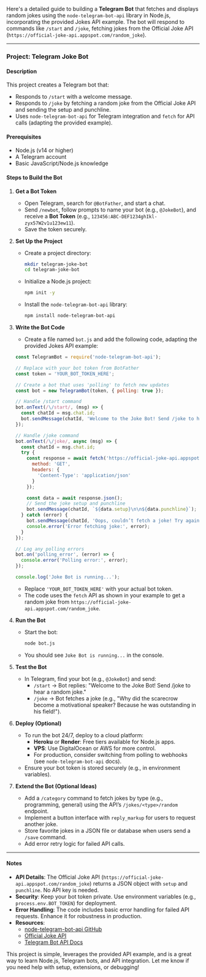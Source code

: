 Here's a detailed guide to building a **Telegram Bot** that fetches and displays random jokes using the `node-telegram-bot-api` library in Node.js, incorporating the provided Jokes API example. The bot will respond to commands like `/start` and `/joke`, fetching jokes from the Official Joke API (`https://official-joke-api.appspot.com/random_joke`).

---

### Project: Telegram Joke Bot

#### Description
This project creates a Telegram bot that:
- Responds to `/start` with a welcome message.
- Responds to `/joke` by fetching a random joke from the Official Joke API and sending the setup and punchline.
- Uses `node-telegram-bot-api` for Telegram integration and `fetch` for API calls (adapting the provided example).

#### Prerequisites
- Node.js (v14 or higher)
- A Telegram account
- Basic JavaScript/Node.js knowledge

#### Steps to Build the Bot

1. **Get a Bot Token**
   - Open Telegram, search for `@BotFather`, and start a chat.
   - Send `/newbot`, follow prompts to name your bot (e.g., `@JokeBot`), and receive a **Bot Token** (e.g., `123456:ABC-DEF1234ghIkl-zyx57W2v1u123ew11`).
   - Save the token securely.

2. **Set Up the Project**
   - Create a project directory:
     ```bash
     mkdir telegram-joke-bot
     cd telegram-joke-bot
     ```
   - Initialize a Node.js project:
     ```bash
     npm init -y
     ```
   - Install the `node-telegram-bot-api` library:
     ```bash
     npm install node-telegram-bot-api
     ```

3. **Write the Bot Code**
   - Create a file named `bot.js` and add the following code, adapting the provided Jokes API example:

   ```javascript
   const TelegramBot = require('node-telegram-bot-api');

   // Replace with your bot token from BotFather
   const token = 'YOUR_BOT_TOKEN_HERE';

   // Create a bot that uses 'polling' to fetch new updates
   const bot = new TelegramBot(token, { polling: true });

   // Handle /start command
   bot.onText(/\/start/, (msg) => {
     const chatId = msg.chat.id;
     bot.sendMessage(chatId, 'Welcome to the Joke Bot! Send /joke to hear a random joke.');
   });

   // Handle /joke command
   bot.onText(/\/joke/, async (msg) => {
     const chatId = msg.chat.id;
     try {
       const response = await fetch('https://official-joke-api.appspot.com/random_joke', {
         method: 'GET',
         headers: {
           'Content-Type': 'application/json'
         }
       });

       const data = await response.json();
       // Send the joke setup and punchline
       bot.sendMessage(chatId, `${data.setup}\n\n${data.punchline}`);
     } catch (error) {
       bot.sendMessage(chatId, 'Oops, couldn’t fetch a joke! Try again later.');
       console.error('Error fetching joke:', error);
     }
   });

   // Log any polling errors
   bot.on('polling_error', (error) => {
     console.error('Polling error:', error);
   });

   console.log('Joke Bot is running...');
   ```

   - Replace `'YOUR_BOT_TOKEN_HERE'` with your actual bot token.
   - The code uses the `fetch` API as shown in your example to get a random joke from `https://official-joke-api.appspot.com/random_joke`.

4. **Run the Bot**
   - Start the bot:
     ```bash
     node bot.js
     ```
   - You should see `Joke Bot is running...` in the console.

5. **Test the Bot**
   - In Telegram, find your bot (e.g., `@JokeBot`) and send:
     - `/start` → Bot replies: "Welcome to the Joke Bot! Send /joke to hear a random joke."
     - `/joke` → Bot fetches a joke (e.g., "Why did the scarecrow become a motivational speaker? Because he was outstanding in his field!").

6. **Deploy (Optional)**
   - To run the bot 24/7, deploy to a cloud platform:
     - **Heroku** or **Render**: Free tiers available for Node.js apps.
     - **VPS**: Use DigitalOcean or AWS for more control.
     - For production, consider switching from polling to webhooks (see `node-telegram-bot-api` docs).
   - Ensure your bot token is stored securely (e.g., in environment variables).

7. **Extend the Bot (Optional Ideas)**
   - Add a `/category` command to fetch jokes by type (e.g., programming, general) using the API’s `/jokes/<type>/random` endpoint.
   - Implement a button interface with `reply_markup` for users to request another joke.
   - Store favorite jokes in a JSON file or database when users send a `/save` command.
   - Add error retry logic for failed API calls.

---

#### Notes
- **API Details**: The Official Joke API (`https://official-joke-api.appspot.com/random_joke`) returns a JSON object with `setup` and `punchline`. No API key is needed.
- **Security**: Keep your bot token private. Use environment variables (e.g., `process.env.BOT_TOKEN`) for deployment.
- **Error Handling**: The code includes basic error handling for failed API requests. Enhance it for robustness in production.
- **Resources**:
  - [node-telegram-bot-api GitHub](https://github.com/yagop/node-telegram-bot-api)
  - [Official Joke API](https://github.com/15Dkatz/official_joke_api)
  - [Telegram Bot API Docs](https://core.telegram.org/bots/api)

This project is simple, leverages the provided API example, and is a great way to learn Node.js, Telegram bots, and API integration. Let me know if you need help with setup, extensions, or debugging!
